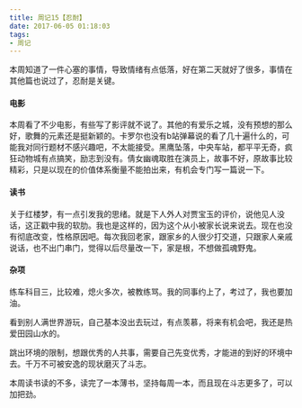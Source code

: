 ```yaml
---
title: 周记15【忍耐】
date: 2017-06-05 01:18:03
tags:
- 周记
---
```


本周知道了一件心塞的事情，导致情绪有点低落，好在第二天就好了很多，事情在其他篇也说过了，忍耐是关键。

#### 电影

本周看了不少电影，有些写了影评就不说了。其他的有爱乐之城，没有预想的那么好，歌舞的元素还是挺新颖的。卡罗尔也没有b站弹幕说的看了几十遍什么的，可能我对同行题材不感兴趣吧，不太能接受。黑鹰坠落，中央车站，都平平无奇，疯狂动物城有点搞笑，励志到没有。倩女幽魂取胜在演员上，故事不好，原故事比较精彩，只是以现在的价值体系衡量不能拍出来，有机会专门写一篇说一下。

#### 读书

关于红楼梦，有一点引发我的思绪。就是下人外人对贾宝玉的评价，说他见人没话，这正戳中我的软肋。我也是这样的，因为这个从小被家长说来说去。现在也没有彻底改变，性格原因吧。每次我回老家，跟家乡的人很少打交道，只跟家人亲戚说话，也不出门串门，觉得以后尽量改一下，家是根，不想做孤魂野鬼。

#### 杂项

练车科目三，比较难，熄火多次，被教练骂。我的同事约上了，考过了，我也要加油。

看到别人满世界游玩，自己基本没出去玩过，有点羡慕，将来有机会吧，我还是热爱田园山水的。

跳出环境的限制，想跟优秀的人共事，需要自己先变优秀，才能进的到好的环境中去。千万不可被安逸的现状磨灭了斗志。

本周读书读的不多，读完了一本薄书，坚持每周一本，而且现在斗志更多了，可以加把劲。
